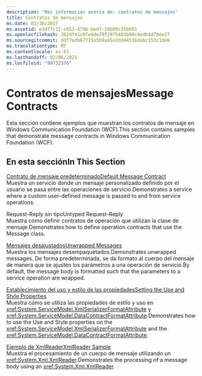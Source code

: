 ```yaml
---
description: 'Más información acerca de: contratos de mensajes'
title: Contratos de mensajes
ms.date: 03/30/2017
ms.assetid: e3df7c11-c653-4796-be47-26b09c35b691
ms.openlocfilehash: 3829f41c0fe6de79f2975403b99c0e4b4d70ee27
ms.sourcegitcommit: ddf7edb67715a5b9a45e3dd44536dabc153c1de0
ms.translationtype: MT
ms.contentlocale: es-ES
ms.lasthandoff: 02/06/2021
ms.locfileid: "99732376"
---
```

# <a name="message-contracts"></a><span data-ttu-id="49985-103">Contratos de mensajes</span><span class="sxs-lookup"><span data-stu-id="49985-103">Message Contracts</span></span>

<span data-ttu-id="49985-104">Esta sección contiene ejemplos que muestran los contratos de mensaje en Windows Communication Foundation (WCF).</span><span class="sxs-lookup"><span data-stu-id="49985-104">This section contains samples that demonstrate message contracts in Windows Communication Foundation (WCF).</span></span>  
  
## <a name="in-this-section"></a><span data-ttu-id="49985-105">En esta sección</span><span class="sxs-lookup"><span data-stu-id="49985-105">In This Section</span></span>  

 [<span data-ttu-id="49985-106">Contrato de mensaje predeterminado</span><span class="sxs-lookup"><span data-stu-id="49985-106">Default Message Contract</span></span>](default-message-contract.md)  
 <span data-ttu-id="49985-107">Muestra un servicio donde un mensaje personalizado definido por el usuario se pasa entre las operaciones de servicio.</span><span class="sxs-lookup"><span data-stu-id="49985-107">Demonstrates a service where a custom user-defined message is passed to and from service operations.</span></span>  
  
 <span data-ttu-id="49985-108">Request-Reply sin tipo</span><span class="sxs-lookup"><span data-stu-id="49985-108">Untyped Request-Reply</span></span>  
 <span data-ttu-id="49985-109">Muestra cómo definir contratos de operación que utilizan la clase de mensaje.</span><span class="sxs-lookup"><span data-stu-id="49985-109">Demonstrates how to define operation contracts that use the Message class.</span></span>  
  
 [<span data-ttu-id="49985-110">Mensajes desajustados</span><span class="sxs-lookup"><span data-stu-id="49985-110">Unwrapped Messages</span></span>](unwrapped-messages.md)  
 <span data-ttu-id="49985-111">Muestra los mensajes desempaquetados.</span><span class="sxs-lookup"><span data-stu-id="49985-111">Demonstrates unwrapped messages.</span></span> <span data-ttu-id="49985-112">De forma predeterminada, se da formato al cuerpo del mensaje de manera que se ajusten los parámetros a una operación de servicio.</span><span class="sxs-lookup"><span data-stu-id="49985-112">By default, the message body is formatted such that the parameters to a service operation are wrapped.</span></span>  
  
 [<span data-ttu-id="49985-113">Establecimiento del uso y estilo de las propiedades</span><span class="sxs-lookup"><span data-stu-id="49985-113">Setting the Use and Style Properties</span></span>](setting-the-use-and-style-properties.md)  
 <span data-ttu-id="49985-114">Muestra cómo se utiliza las propiedades de estilo y uso en <xref:System.ServiceModel.XmlSerializerFormatAttribute> y <xref:System.ServiceModel.DataContractFormatAttribute>.</span><span class="sxs-lookup"><span data-stu-id="49985-114">Demonstrates how to use the Use and Style properties on the <xref:System.ServiceModel.XmlSerializerFormatAttribute> and the <xref:System.ServiceModel.DataContractFormatAttribute>.</span></span>  
  
 [<span data-ttu-id="49985-115">Ejemplo de XmlReader</span><span class="sxs-lookup"><span data-stu-id="49985-115">XmlReader Sample</span></span>](xmlreader-sample.md)  
 <span data-ttu-id="49985-116">Muestra el procesamiento de un cuerpo de mensaje utilizando un <xref:System.Xml.XmlReader>.</span><span class="sxs-lookup"><span data-stu-id="49985-116">Demonstrates the processing of a message body using an <xref:System.Xml.XmlReader>.</span></span>
